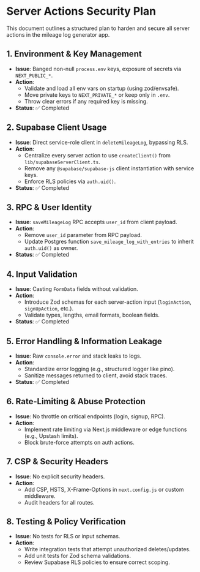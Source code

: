 # Server Actions Security Plan

This document outlines a structured plan to harden and secure all server actions in the mileage log generator app.

## 1. Environment & Key Management
- **Issue**: Banged non-null `process.env` keys, exposure of secrets via `NEXT_PUBLIC_*`.
- **Action**:
  - Validate and load all env vars on startup (using zod/envsafe).
  - Move private keys to `NEXT_PRIVATE_*` or keep only in `.env`.
  - Throw clear errors if any required key is missing.
- **Status**: ✅ Completed

## 2. Supabase Client Usage
- **Issue**: Direct service-role client in `deleteMileageLog`, bypassing RLS.
- **Action**:
  - Centralize every server action to use `createClient()` from `lib/supabaseServerClient.ts`.
  - Remove any `@supabase/supabase-js` client instantiation with service keys.
  - Enforce RLS policies via `auth.uid()`.
- **Status**: ✅ Completed

## 3. RPC & User Identity
- **Issue**: `saveMileageLog` RPC accepts `user_id` from client payload.
- **Action**:
  - Remove `user_id` parameter from RPC payload.
  - Update Postgres function `save_mileage_log_with_entries` to inherit `auth.uid()` as owner.
- **Status**: ✅ Completed

## 4. Input Validation
- **Issue**: Casting `FormData` fields without validation.
- **Action**:
  - Introduce Zod schemas for each server-action input (`loginAction`, `signUpAction`, etc.).
  - Validate types, lengths, email formats, boolean fields.
- **Status**: ✅ Completed

## 5. Error Handling & Information Leakage
- **Issue**: Raw `console.error` and stack leaks to logs.
- **Action**:
  - Standardize error logging (e.g., structured logger like pino).
  - Sanitize messages returned to client, avoid stack traces.
- **Status**: ✅ Completed

## 6. Rate-Limiting & Abuse Protection
- **Issue**: No throttle on critical endpoints (login, signup, RPC).
- **Action**:
  - Implement rate limiting via Next.js middleware or edge functions (e.g., Upstash limits).
  - Block brute-force attempts on auth actions.

## 7. CSP & Security Headers
- **Issue**: No explicit security headers.
- **Action**:
  - Add CSP, HSTS, X-Frame-Options in `next.config.js` or custom middleware.
  - Audit headers for all routes.

## 8. Testing & Policy Verification
- **Issue**: No tests for RLS or input schemas.
- **Action**:
  - Write integration tests that attempt unauthorized deletes/updates.
  - Add unit tests for Zod schema validations.
  - Review Supabase RLS policies to ensure correct scoping.
